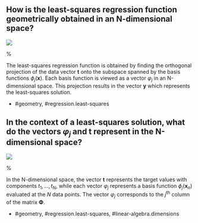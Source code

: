 ## How is the least-squares regression function geometrically obtained in an N-dimensional space?

![](https://cdn.mathpix.com/cropped/2024_05_26_4d03a03b9a49734662f9g-1.jpg?height=367&width=543&top_left_y=217&top_left_x=1106)

%

The least-squares regression function is obtained by finding the orthogonal projection of the data vector $\mathbf{t}$ onto the subspace spanned by the basis functions $\phi_{j}(\mathbf{x})$. Each basis function is viewed as a vector $\varphi_{j}$ in an N-dimensional space. This projection results in the vector $\mathbf{y}$ which represents the least-squares solution.

- #geometry, #regression.least-squares

## In the context of a least-squares solution, what do the vectors $\varphi_{j}$ and $\mathbf{t}$ represent in the N-dimensional space?

![](https://cdn.mathpix.com/cropped/2024_05_26_4d03a03b9a49734662f9g-1.jpg?height=367&width=543&top_left_y=217&top_left_x=1106)

%

In the N-dimensional space, the vector $\mathbf{t}$ represents the target values with components $t_{1}, \ldots, t_{N}$, while each vector $\varphi_{j}$ represents a basis function $\phi_{j}\left(\mathbf{x}_{n}\right)$ evaluated at the $N$ data points. The vector $\varphi_{j}$ corresponds to the $j^\text{th}$ column of the matrix $\boldsymbol{\Phi}$.

- #geometry, #regression.least-squares, #linear-algebra.dimensions